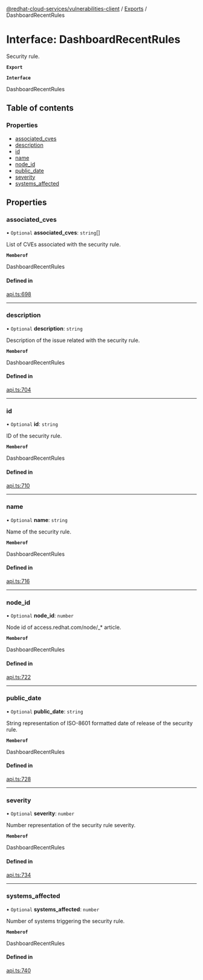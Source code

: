 [@redhat-cloud-services/vulnerabilities-client](../README.md) / [Exports](../modules.md) / DashboardRecentRules

# Interface: DashboardRecentRules

Security rule.

**`Export`**

**`Interface`**

DashboardRecentRules

## Table of contents

### Properties

- [associated\_cves](DashboardRecentRules.md#associated_cves)
- [description](DashboardRecentRules.md#description)
- [id](DashboardRecentRules.md#id)
- [name](DashboardRecentRules.md#name)
- [node\_id](DashboardRecentRules.md#node_id)
- [public\_date](DashboardRecentRules.md#public_date)
- [severity](DashboardRecentRules.md#severity)
- [systems\_affected](DashboardRecentRules.md#systems_affected)

## Properties

### associated\_cves

• `Optional` **associated\_cves**: `string`[]

List of CVEs associated with the security rule.

**`Memberof`**

DashboardRecentRules

#### Defined in

[api.ts:698](https://github.com/mkholjuraev/javascript-clients/blob/master/packages/vulnerabilities/api.ts#L698)

___

### description

• `Optional` **description**: `string`

Description of the issue related with the security rule.

**`Memberof`**

DashboardRecentRules

#### Defined in

[api.ts:704](https://github.com/mkholjuraev/javascript-clients/blob/master/packages/vulnerabilities/api.ts#L704)

___

### id

• `Optional` **id**: `string`

ID of the security rule.

**`Memberof`**

DashboardRecentRules

#### Defined in

[api.ts:710](https://github.com/mkholjuraev/javascript-clients/blob/master/packages/vulnerabilities/api.ts#L710)

___

### name

• `Optional` **name**: `string`

Name of the security rule.

**`Memberof`**

DashboardRecentRules

#### Defined in

[api.ts:716](https://github.com/mkholjuraev/javascript-clients/blob/master/packages/vulnerabilities/api.ts#L716)

___

### node\_id

• `Optional` **node\_id**: `number`

Node id of access.redhat.com/node/_* article.

**`Memberof`**

DashboardRecentRules

#### Defined in

[api.ts:722](https://github.com/mkholjuraev/javascript-clients/blob/master/packages/vulnerabilities/api.ts#L722)

___

### public\_date

• `Optional` **public\_date**: `string`

String representation of ISO-8601 formatted date of release of the security rule.

**`Memberof`**

DashboardRecentRules

#### Defined in

[api.ts:728](https://github.com/mkholjuraev/javascript-clients/blob/master/packages/vulnerabilities/api.ts#L728)

___

### severity

• `Optional` **severity**: `number`

Number representation of the security rule severity.

**`Memberof`**

DashboardRecentRules

#### Defined in

[api.ts:734](https://github.com/mkholjuraev/javascript-clients/blob/master/packages/vulnerabilities/api.ts#L734)

___

### systems\_affected

• `Optional` **systems\_affected**: `number`

Number of systems triggering the security rule.

**`Memberof`**

DashboardRecentRules

#### Defined in

[api.ts:740](https://github.com/mkholjuraev/javascript-clients/blob/master/packages/vulnerabilities/api.ts#L740)
